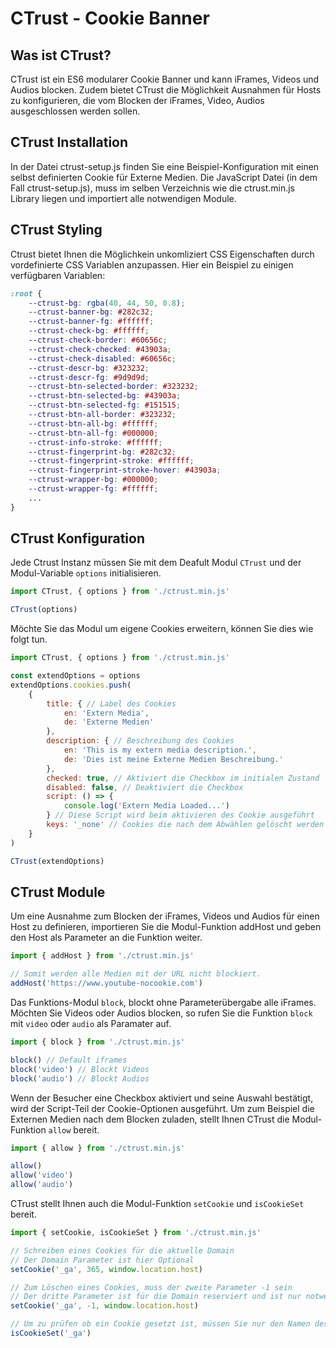 # CTrust - Cookie Banner

## Was ist CTrust?

CTrust ist ein ES6 modularer Cookie Banner und kann iFrames, Videos und Audios blocken. Zudem bietet CTrust die Möglichkeit Ausnahmen für Hosts zu konfigurieren, die vom Blocken der iFrames, Video, Audios ausgeschlossen werden sollen.

## CTrust Installation

In der Datei ctrust-setup.js finden Sie eine Beispiel-Konfiguration mit einen selbst definierten Cookie für Externe Medien. Die JavaScript Datei (in dem Fall ctrust-setup.js), muss im selben Verzeichnis wie die ctrust.min.js Library liegen und importiert alle notwendigen Module.

## CTrust Styling

Ctrust bietet Ihnen die Möglichkein unkomliziert CSS Eigenschaften durch vordefinierte CSS Variablen anzupassen. Hier ein Beispiel zu einigen verfügbaren Variablen:

```SCSS
:root {
    --ctrust-bg: rgba(40, 44, 50, 0.8);
    --ctrust-banner-bg: #282c32;
    --ctrust-banner-fg: #ffffff;
    --ctrust-check-bg: #ffffff;
    --ctrust-check-border: #60656c;
    --ctrust-check-checked: #43903a;
    --ctrust-check-disabled: #60656c;
    --ctrust-descr-bg: #323232;
    --ctrust-descr-fg: #9d9d9d;
    --ctrust-btn-selected-border: #323232;
    --ctrust-btn-selected-bg: #43903a;
    --ctrust-btn-selected-fg: #151515;
    --ctrust-btn-all-border: #323232;
    --ctrust-btn-all-bg: #ffffff;
    --ctrust-btn-all-fg: #000000;
    --ctrust-info-stroke: #ffffff;
    --ctrust-fingerprint-bg: #282c32;
    --ctrust-fingerprint-stroke: #ffffff;
    --ctrust-fingerprint-stroke-hover: #43903a;
    --ctrust-wrapper-bg: #000000;
    --ctrust-wrapper-fg: #ffffff;
    ...
}
```
## CTrust Konfiguration

Jede Ctrust Instanz müssen Sie mit dem Deafult Modul `CTrust` und der Modul-Variable `options` initialisieren.

```JAVASCRIPT
import CTrust, { options } from './ctrust.min.js'

CTrust(options)
```

Möchte Sie das Modul um eigene Cookies erweitern, können Sie dies wie folgt tun.

```JAVASCRIPT
import CTrust, { options } from './ctrust.min.js'

const extendOptions = options
extendOptions.cookies.push(
    {
        title: { // Label des Cookies
            en: 'Extern Media',
            de: 'Externe Medien'
        },
        description: { // Beschreibung des Cookies
            en: 'This is my extern media description.',
            de: 'Dies ist meine Externe Medien Beschreibung.'
        },
        checked: true, // Aktiviert die Checkbox im initialen Zustand
        disabled: false, // Deaktiviert die Checkbox
        script: () => {
            console.log('Extern Media Loaded...')
        } // Diese Script wird beim aktivieren des Cookie ausgeführt
        keys: '_none' // Cookies die nach dem Abwählen gelöscht werden sollen
    }
)

CTrust(extendOptions)
```

## CTrust Module

Um eine Ausnahme zum Blocken der iFrames, Videos und Audios für einen Host zu definieren, importieren Sie die Modul-Funktion addHost und geben den Host als Parameter an die Funktion weiter.

```JAVASCRIPT
import { addHost } from './ctrust.min.js'

// Somit werden alle Medien mit der URL nicht blockiert.
addHost('https://www.youtube-nocookie.com')
```

Das Funktions-Modul `block`, blockt ohne Parameterübergabe alle iFrames. Möchten Sie Videos oder Audios blocken, so rufen Sie die Funktion `block` mit `video` oder `audio` als Paramater auf.

```JAVASCRIPT
import { block } from './ctrust.min.js'

block() // Default iframes
block('video') // Blockt Videos
block('audio') // Blockt Audios
```

Wenn der Besucher eine Checkbox aktiviert und seine Auswahl bestätigt, wird der Script-Teil der Cookie-Optionen ausgeführt. Um zum Beispiel die Externen Medien nach dem Blocken zuladen, stellt Ihnen CTrust die Modul-Funktion `allow` bereit.

```JAVASCRIPT
import { allow } from './ctrust.min.js'

allow()
allow('video')
allow('audio')
```

CTrust stellt Ihnen auch die Modul-Funktion `setCookie` und `isCookieSet` bereit.

```JAVASCRIPT
import { setCookie, isCookieSet } from './ctrust.min.js'

// Schreiben eines Cookies für die aktuelle Domain
// Der Domain Parameter ist hier Optional
setCookie('_ga', 365, window.location.host)

// Zum Löschen eines Cookies, muss der zweite Parameter -1 sein
// Der dritte Parameter ist für die Domain reserviert und ist nur notwendig wenn Cookies mit Domain Spezifikation gesetzt wurden
setCookie('_ga', -1, window.location.host)

// Um zu prüfen ob ein Cookie gesetzt ist, müssen Sie nur den Namen des Cookies als Parameter übergeben
isCookieSet('_ga')
```